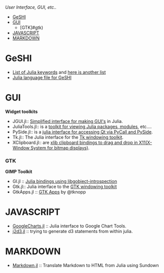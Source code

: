 *User Interface, GUI, etc..*

* [GeSHI](#geshi)
* [GUI](#gui)
   * [GTK]#gtk)
* [JAVASCRIPT](#javascript)
* [MARKDOWN](#markdown)


# GeSHI 
* [List of Julia keywords](https://github.com/JuliaLang/julia/blob/master/contrib/julia-mode.el#L79-L108) and [here is another list](https://github.com/JuliaLang/julia/commit/71c0aa3e5660258af5c042058d5d8d3b82d93efb)
* [Julia language file for GeSHI](https://github.com/john9631/JuliaDocs/blob/master/julia.php)

# GUI 
**Widget toolkits**
* JGUI.jl:: [Simplified interface for making GUI's](https://github.com/jverzani/JGUI.jl) in Julia.
* JuliaTools.jl:: is a [toolkit for viewing Julia packages, modules](https://github.com/tknopp/JuliaTools.jl), etc....
* PySide.jl:: is a [julia interface for accessing Qt via PyCall and PySide](https://github.com/jverzani/PySide.jl).
* Tk.jl:: The Julia interface for the [Tk windowing toolkit](https://github.com/JuliaLang/Tk.jl).
* XClipboard.jl:: are [xlib clipboard bindings to drag and drop in X11(X-Window System for bitmap displays)](https://github.com/kmsquire/XClipboard.jl). 

### GTK
**GIMP Toolkit**
* GI.jl :: [Julia bindings using libgobject-introspection](https://github.com/bfredl/GI.jl)
* Gtk.jl:: Julia interface to the [GTK windowing toolkit](https://github.com/JuliaLang/Gtk.jl)
* GtkApps.jl :: [GTK Apps](https://github.com/tknopp/GtkApps.jl) by @tknopp



# JAVASCRIPT
- [GoogleCharts.jl](https://github.com/jverzani/GoogleCharts.jl) :: Julia interface to Google Chart Tools.
- [j2d3.jl](https://github.com/fredo-dedup/j2d3.jl) :: trying to generate d3 statements from within julia.


# MARKDOWN
- [Markdown.jl](https://github.com/johnmyleswhite/Markdown.jl) :: Translate Markdown to HTML from Julia using Sundown
